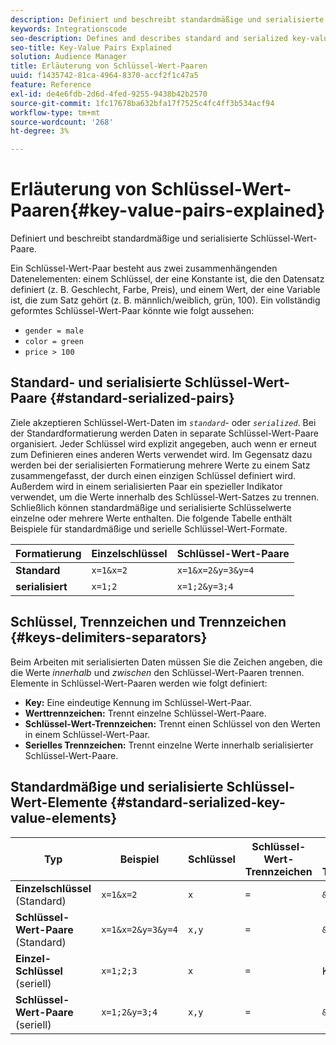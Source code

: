 ```yaml
---
description: Definiert und beschreibt standardmäßige und serialisierte Schlüssel-Wert-Paare.
keywords: Integrationscode
seo-description: Defines and describes standard and serialized key-value pairs.
seo-title: Key-Value Pairs Explained
solution: Audience Manager
title: Erläuterung von Schlüssel-Wert-Paaren
uuid: f1435742-81ca-4964-8370-accf2f1c47a5
feature: Reference
exl-id: de4e6fdb-2d6d-4fed-9255-9438b42b2570
source-git-commit: 1fc17678ba632bfa17f7525c4fc4ff3b534acf94
workflow-type: tm+mt
source-wordcount: '268'
ht-degree: 3%

---
```


# Erläuterung von Schlüssel-Wert-Paaren{#key-value-pairs-explained}

Definiert und beschreibt standardmäßige und serialisierte Schlüssel-Wert-Paare.

<!-- 

c_key_value_explained.xml

 -->

Ein Schlüssel-Wert-Paar besteht aus zwei zusammenhängenden Datenelementen: einem Schlüssel, der eine Konstante ist, die den Datensatz definiert (z. B. Geschlecht, Farbe, Preis), und einem Wert, der eine Variable ist, die zum Satz gehört (z. B. männlich/weiblich, grün, 100). Ein vollständig geformtes Schlüssel-Wert-Paar könnte wie folgt aussehen:

* `gender = male`
* `color = green`
* `price > 100`

## Standard- und serialisierte Schlüssel-Wert-Paare {#standard-serialized-pairs}

Ziele akzeptieren Schlüssel-Wert-Daten im *`standard`*- oder *`serialized`*. Bei der Standardformatierung werden Daten in separate Schlüssel-Wert-Paare organisiert. Jeder Schlüssel wird explizit angegeben, auch wenn er erneut zum Definieren eines anderen Werts verwendet wird. Im Gegensatz dazu werden bei der serialisierten Formatierung mehrere Werte zu einem Satz zusammengefasst, der durch einen einzigen Schlüssel definiert wird. Außerdem wird in einem serialisierten Paar ein spezieller Indikator verwendet, um die Werte innerhalb des Schlüssel-Wert-Satzes zu trennen. Schließlich können standardmäßige und serialisierte Schlüsselwerte einzelne oder mehrere Werte enthalten. Die folgende Tabelle enthält Beispiele für standardmäßige und serielle Schlüssel-Wert-Formate.

| Formatierung | Einzelschlüssel | Schlüssel-Wert-Paare |
|---|---|---|
| **Standard** | `x=1&x=2` | `x=1&x=2&y=3&y=4` |
| **serialisiert** | `x=1;2` | `x=1;2&y=3;4` |



## Schlüssel, Trennzeichen und Trennzeichen {#keys-delimiters-separators}

Beim Arbeiten mit serialisierten Daten müssen Sie die Zeichen angeben, die die Werte *innerhalb* und *zwischen* den Schlüssel-Wert-Paaren trennen. Elemente in Schlüssel-Wert-Paaren werden wie folgt definiert:

* **Key:** Eine eindeutige Kennung im Schlüssel-Wert-Paar.
* **Werttrennzeichen:** Trennt einzelne Schlüssel-Wert-Paare.
* **Schlüssel-Wert-Trennzeichen:** Trennt einen Schlüssel von den Werten in einem Schlüssel-Wert-Paar.
* **Serielles Trennzeichen:** Trennt einzelne Werte innerhalb serialisierter Schlüssel-Wert-Paare.

## Standardmäßige und serialisierte Schlüssel-Wert-Elemente {#standard-serialized-key-value-elements}


| Typ | Beispiel | Schlüssel | Schlüssel-Wert-Trennzeichen | Schlüssel-Wert-Trennzeichen | Serientrennzeichen |
|---------|----------|---------|---------|----------|---------|
| **Einzelschlüssel** (Standard) | `x=1&x=2` | `x` | `=` | `&` | Keine |
| **Schlüssel-Wert-Paare** (Standard) | `x=1&x=2&y=3&y=4` | `x,y` | `=` | `&` | Keine |
| **Einzel-Schlüssel** (seriell) | `x=1;2;3` | `x` | `=` | Keine | `;` |
| **Schlüssel-Wert-Paare** (seriell) | `x=1;2&y=3;4` | `x,y` | `=` | `&` | `;` |

